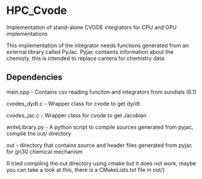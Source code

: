 # HPC_Cvode

Implementation of stand-alone CVODE integrators for CPU and GPU implementations

This implementation of the integrator needs functions generated from an external library called PyJac. Pyjac containts information about the chemisty, this is intended to replace cantera for chemistry data. 

## Dependencies 

main.cpp - Contains csv reading funciton and integrators from sundials (6.1) 

cvodes_dydt.c - Wrapper class for cvode to get dy/dt
 
cvodes_jac.c - Wrapper class for cvode to get Jacobian 

writeLibrary.py - A python script to compile sources generated from pyjac, complie the out/ directory 

out  - directory that contains source and header files generated from pyjac for gri30 chemical mechanism

(I tried compiling the out directory using cmake but it does not work, maybe you can take a look at this, there is a CMakeLists.txt file in out/)
